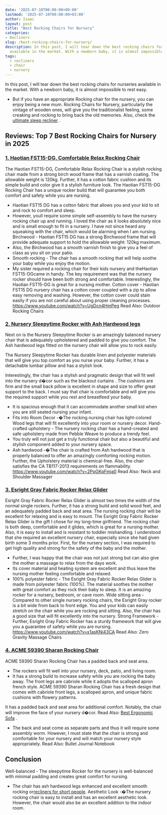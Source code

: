 ```yaml
---
date: '2025-07-10T00:00:00+00:00'
lastmod: '2025-07-10T00:00:00+03:00'
author: Isaac
layout: post
title: "Best Rocking Chairs for Nursery"
categories:
- Recliners
slug: /best-rocking-chairs-for-nursery/
description: In this post, I will tear down the best rocking chairs for nurseries
  available in the market. With a newborn baby, it is almost impossible to rest easy.
tags: 
  - recliners
  - chair
  - nursery
---
```

In this post, I will tear down the best rocking chairs for nurseries available in the market. With a newborn baby, it is almost impossible to rest easy.
- But if you have an appropriate Rocking chair for the nursery, you can enjoy being a new mum.
Rocking Chairs for Nursery, particularly the vintage of wooden ones, will give you the traditionalist feeling, some creaking and rocking to bring back the old memories. Also, check the
[ultimate sleep recliner](https://pestpolicy.com/best-[recliners](/posts/best-gaming-chair-for-tall-person/)-for-sleeping/)
.
## Reviews: Top 7 Best Rocking Chairs for Nursery in 2025
### [1. Haotian FST15-DG, Comfortable Relax Rocking Chair](https://www.amazon.com/dp/B01G39KZ56/?tag=p-policy-20)
The Haotian FST15-DG, Comfortable Relax Rocking Chair is a stylish rocking chair made from a strong birch wood frame that has a varnish coating.
The allowable weight is 120kg. Further, it has a cotton fabric cushion and its simple build and color give it a stylish furniture look.
The Haotian FST15-DG Rocking Chair has a unique rocker build that will guarantee you both comfort and safety while you are nursing.
- Haotian FST15 DG has a cotton fabric that allows you and your kid to sit and rock to comfort and sleep.
- However, youll require some simple self-assembly to have the nursery rocking chair up and running.
I loved the chair as it looks absolutely nice and is small enough to fit in a nursery. I have not since heard any squeaking with the chair, which would be alarming when I am nursing.
Birchwood - Haotian FST15 DG has a strong Birchwood frame that will provide adequate support to hold the allowable weight: 120kg maximum.
- Also, the Birchwood has a smooth varnish finish to give you a feel of class as you sit on your patio.
- Smooth rocking - The chair has a smooth rocking that will help soothe your baby while you enjoy the motion.
- My sister required a rocking chair for their kids nursery and theHaotian FST15-DGcame in handy.
The key requirement was that the nursery rocker should have been both strong and comfortable. Interestingly, the Haotian FST15-DG is great for a nursing mother.
Cotton cover - Haotian FST15 DG nursery chair has a cotton cover coupled with a zip to allow easy removing and washing. However, the cotton cover could stain easily if you are not careful about using proper cleaning processes.
https://www.youtube.com/watch?v=UgDcn4HmPeg
Read Also:
Outdoor Rocking Chairs
### [2. Nursery Sleepytime Rocker with Ash Hardwood legs](https://www.amazon.com/dp/B00MVILHJC/?tag=p-policy-20)
Next on is the Nursery Sleepytime Rocker is an amazingly balanced nursery chair that is adequately upholstered and padded to give you comfort.
The Ash hardwood legs fitted on the nursery chair will allow you to rock easily.

The Nursery Sleepytime Rocker has durable linen and polyester materials that will give you top comfort as you nurse your baby. Further, it has a detachable lumbar pillow and has a stylish look.

Interestingly, the chair has a stylish and pragmatic design that will fit well into the nursery d�cor such as the
blackout curtains
.
The cushions are firm and the small back pillow is excellent in shape and size to offer great support to the back.
I must say that chair is comfortable and will give you the required support while you rest and breastfeed your baby.
- It is spacious enough that it can accommodate another small kid when you are still seated nursing your infant.
- Fits into Room Decor -�The rocking nursing chair has light-colored Wood legs that will fit excellently into your room or nursery decor.
Hand-crafted upholstery - The nursery rocking chair has a hand-created and safe upholstery made from Pebble Weave to produce a trendy feel.
- You truly will not just get a truly functional chair but also a beautiful and stylish component added to your nursery space.
- Ash hardwood -�The chair is crafted from Ash hardwood that is properly balanced to offer an amazingly comforting rocking motion.
Further, the Upholstery material is chemical-free. Also, the chair satisfies the CA TB117-2013 requirements on flammability.
https://www.youtube.com/watch?v=2PpGKqFmja0
Read Also:
Neck and Shoulder Massager
### [3. Esright Gray Fabric Rocker Relax Glider](https://www.amazon.com/dp/B07X3BF3CP/?tag=p-policy-20)
Esright Gray Fabric Rocker Relax Glider is almost two times the width of the normal single rockers.
Further, it has a strong build and solid wood feet, and an adequately padded back and seat area. The nursing rocking chair will be excellent for relaxing and is easy to mount.
The Esright Gray Fabric Rocker Relax Glider is the gift I chose for my long-time girlfriend.
The rocking chair is both deep, comfortable and it glides, which is great for a nursing mother. Also, it is easy to install and is resistant to toddler mishandling.
I understood that she required an excellent nursery chair, especially since she had given birth some 3 months prior. First, for the nursery section, I was required to get high quality and strong for the safety of the baby and the mother.
- Further, I was happy that the chair was not just strong but can also give the mother a massage to relax from the days work.
- Its cover material and heating system are excellent and thus leave the nursing mother feeling comfortable and relaxed.
- 100% polyester fabric - The Esright Gray Fabric Rocker Relax Glider is made from polyester fabric (100%).
The material soothes the mother with great comfort as they rock their baby to sleep. It is an amazing rocker for a nursery, bedroom, or cave room.
Wide sitting area - Compared to other single nursery rocking chairs, the Esright Gray rocker is a bit wide from back to front edge.
You and your kids can easily stretch on the chair while you are rocking and sitting. Also, the chair has a good size that will fit excellently into the nursery.
Strong Framework - Further, Esright Gray Fabric Rocker has a sturdy framework that will give you a guarantee of safety while you are nursing.
https://www.youtube.com/watch?v=x1asKNi43CA
Read Also:
Zero Gravity Massage Chairs
### [4. ACME 59390 Sharan Rocking Chair](https://www.amazon.com/dp/B01HHUG7DE/?tag=p-policy-20)
ACME 59390 Sharan Rocking Chair has a padded back and seat area.
- The rockers will fit well into your nursery, deck, patio, and living room.
- It has a strong build to increase safety while you are rocking the baby away.
The front legs are cabriole while it adopts the scalloped apron french style. ACME 59390 Sharan Rocking Chair has a fresh design that comes with cabriole front legs, a scalloped apron, and unique fabric cushions with flowery patterns.

It has a padded back and seat area for additional comfort. Notably, the chair will improve the face of your nursery d�cor. Read Also:
[Best Ergonomic Sofa](https://pestpolicy.com/best-ergonomic-sofa/)
.
- The back and seat come as separate parts and thus it will require some assembly worm.
However, I must state that the chair is strong and comfortable for your nursery and will match your nursery style appropriately.
Read Also:
Bullet Journal Notebook
## Conclusion
Well-balanced - The sleepytime Rocker for the nursery is well-balanced with minimal padding and creates great comfort for nursing.
- The chair has ash hardwood legs enhanced and excellent smooth rocking or[recliners for short people](https://pestpolicy.com/best-recliners-for-short-people/).
Aesthetic Look -�The nursery rocking chair is easy to install and has an excellent aesthetic look. However, the chair would also be an excellent addition to the indoor room.
